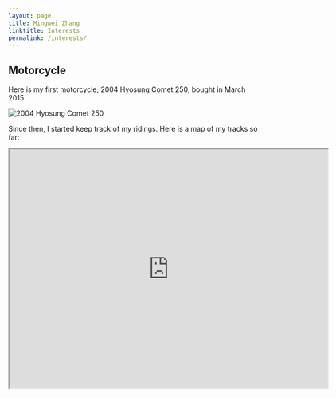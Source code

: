 ```yaml
---
layout: page
title: Mingwei Zhang
linktitle: Interests
permalink: /interests/
---
```


## Motorcycle

Here is my first motorcycle, 2004 Hyosung Comet 250, bought in March 2015. 

![2004 Hyosung Comet 250](http://i.imgur.com/pjTcUu5l.jpg)

Since then, I started keep track of my ridings. Here is a map of my tracks so far:

<iframe src="https://mapsengine.google.com/map/embed?mid=zB19Wygk4GeI.kWVNBgY_wby4" width="640" height="480"></iframe>


